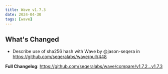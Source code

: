 ```yaml
---
title: Wave v1.7.3
date: 2024-04-30
tags: [wave]
---
```


## What's Changed
* Describe use of sha256 hash with Wave by @jason-seqera in https://github.com/seqeralabs/wave/pull/448


**Full Changelog**: https://github.com/seqeralabs/wave/compare/v1.7.2...v1.7.3
